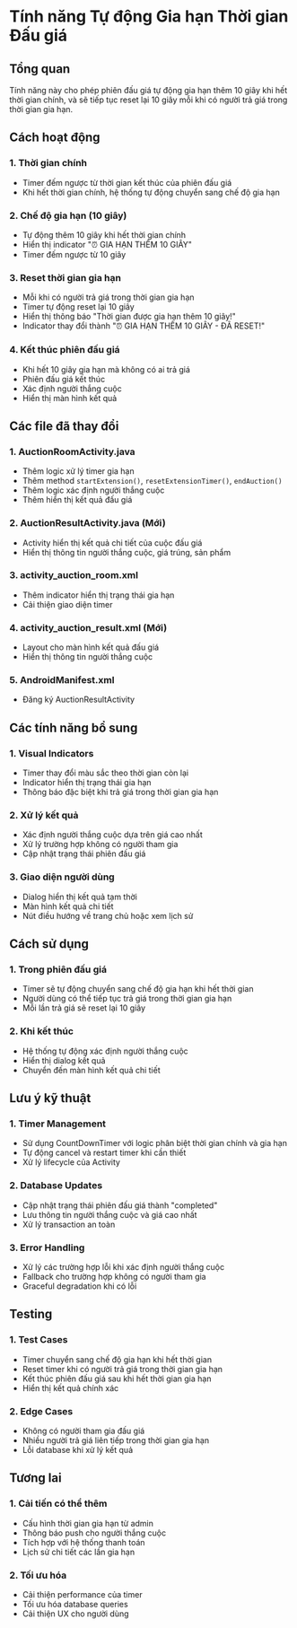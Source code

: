 # Tính năng Tự động Gia hạn Thời gian Đấu giá

## Tổng quan
Tính năng này cho phép phiên đấu giá tự động gia hạn thêm 10 giây khi hết thời gian chính, và sẽ tiếp tục reset lại 10 giây mỗi khi có người trả giá trong thời gian gia hạn.

## Cách hoạt động

### 1. Thời gian chính
- Timer đếm ngược từ thời gian kết thúc của phiên đấu giá
- Khi hết thời gian chính, hệ thống tự động chuyển sang chế độ gia hạn

### 2. Chế độ gia hạn (10 giây)
- Tự động thêm 10 giây khi hết thời gian chính
- Hiển thị indicator "⏰ GIA HẠN THÊM 10 GIÂY"
- Timer đếm ngược từ 10 giây

### 3. Reset thời gian gia hạn
- Mỗi khi có người trả giá trong thời gian gia hạn
- Timer tự động reset lại 10 giây
- Hiển thị thông báo "Thời gian được gia hạn thêm 10 giây!"
- Indicator thay đổi thành "⏰ GIA HẠN THÊM 10 GIÂY - ĐÃ RESET!"

### 4. Kết thúc phiên đấu giá
- Khi hết 10 giây gia hạn mà không có ai trả giá
- Phiên đấu giá kết thúc
- Xác định người thắng cuộc
- Hiển thị màn hình kết quả

## Các file đã thay đổi

### 1. AuctionRoomActivity.java
- Thêm logic xử lý timer gia hạn
- Thêm method `startExtension()`, `resetExtensionTimer()`, `endAuction()`
- Thêm logic xác định người thắng cuộc
- Thêm hiển thị kết quả đấu giá

### 2. AuctionResultActivity.java (Mới)
- Activity hiển thị kết quả chi tiết của cuộc đấu giá
- Hiển thị thông tin người thắng cuộc, giá trúng, sản phẩm

### 3. activity_auction_room.xml
- Thêm indicator hiển thị trạng thái gia hạn
- Cải thiện giao diện timer

### 4. activity_auction_result.xml (Mới)
- Layout cho màn hình kết quả đấu giá
- Hiển thị thông tin người thắng cuộc

### 5. AndroidManifest.xml
- Đăng ký AuctionResultActivity

## Các tính năng bổ sung

### 1. Visual Indicators
- Timer thay đổi màu sắc theo thời gian còn lại
- Indicator hiển thị trạng thái gia hạn
- Thông báo đặc biệt khi trả giá trong thời gian gia hạn

### 2. Xử lý kết quả
- Xác định người thắng cuộc dựa trên giá cao nhất
- Xử lý trường hợp không có người tham gia
- Cập nhật trạng thái phiên đấu giá

### 3. Giao diện người dùng
- Dialog hiển thị kết quả tạm thời
- Màn hình kết quả chi tiết
- Nút điều hướng về trang chủ hoặc xem lịch sử

## Cách sử dụng

### 1. Trong phiên đấu giá
- Timer sẽ tự động chuyển sang chế độ gia hạn khi hết thời gian
- Người dùng có thể tiếp tục trả giá trong thời gian gia hạn
- Mỗi lần trả giá sẽ reset lại 10 giây

### 2. Khi kết thúc
- Hệ thống tự động xác định người thắng cuộc
- Hiển thị dialog kết quả
- Chuyển đến màn hình kết quả chi tiết

## Lưu ý kỹ thuật

### 1. Timer Management
- Sử dụng CountDownTimer với logic phân biệt thời gian chính và gia hạn
- Tự động cancel và restart timer khi cần thiết
- Xử lý lifecycle của Activity

### 2. Database Updates
- Cập nhật trạng thái phiên đấu giá thành "completed"
- Lưu thông tin người thắng cuộc và giá cao nhất
- Xử lý transaction an toàn

### 3. Error Handling
- Xử lý các trường hợp lỗi khi xác định người thắng cuộc
- Fallback cho trường hợp không có người tham gia
- Graceful degradation khi có lỗi

## Testing

### 1. Test Cases
- Timer chuyển sang chế độ gia hạn khi hết thời gian
- Reset timer khi có người trả giá trong thời gian gia hạn
- Kết thúc phiên đấu giá sau khi hết thời gian gia hạn
- Hiển thị kết quả chính xác

### 2. Edge Cases
- Không có người tham gia đấu giá
- Nhiều người trả giá liên tiếp trong thời gian gia hạn
- Lỗi database khi xử lý kết quả

## Tương lai

### 1. Cải tiến có thể thêm
- Cấu hình thời gian gia hạn từ admin
- Thông báo push cho người thắng cuộc
- Tích hợp với hệ thống thanh toán
- Lịch sử chi tiết các lần gia hạn

### 2. Tối ưu hóa
- Cải thiện performance của timer
- Tối ưu hóa database queries
- Cải thiện UX cho người dùng
